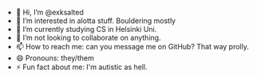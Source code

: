 - 👋 Hi, I’m @exksalted
- 👀 I’m interested in alotta stuff. Bouldering mostly
- 🌱 I’m currently studying CS in Helsinki Uni.
- 💞️ I’m not looking to collaborate on anything.
- 📫 How to reach me: can you message me on GitHub? That way prolly.
- 😄 Pronouns: they/them
- ⚡ Fun fact about me: I'm autistic as hell.  

<!---
exksalted/exksalted is a ✨ special ✨ repository because its `README.md` (this file) appears on your GitHub profile.
You can click the Preview link to take a look at your changes.
--->
